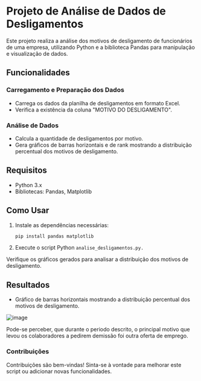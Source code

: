 # Projeto de Análise de Dados de Desligamentos

Este projeto realiza a análise dos motivos de desligamento de funcionários de uma empresa, utilizando Python e a biblioteca Pandas para manipulação e visualização de dados.

## Funcionalidades

### Carregamento e Preparação dos Dados

- Carrega os dados da planilha de desligamentos em formato Excel.
- Verifica a existência da coluna "MOTIVO DO DESLIGAMENTO".

### Análise de Dados

- Calcula a quantidade de desligamentos por motivo.
- Gera gráficos de barras horizontais e de rank mostrando a distribuição percentual dos motivos de desligamento.

## Requisitos

- Python 3.x
- Bibliotecas: Pandas, Matplotlib

## Como Usar

1. Instale as dependências necessárias:
   ```bash
   pip install pandas matplotlib

2. Execute o script Python `analise_desligamentos.py.`

Verifique os gráficos gerados para analisar a distribuição dos motivos de desligamento.

## Resultados
- Gráfico de barras horizontais mostrando a distribuição percentual dos motivos de desligamento.

![image](https://github.com/user-attachments/assets/4fb7c238-b7d3-4597-9d34-2c1be5b67e14)

Pode-se perceber, que durante o periodo descrito, o principal motivo que levou os colaboradores a pedirem demissão foi outra oferta de emprego. 


### Contribuições
Contribuições são bem-vindas! Sinta-se à vontade para melhorar este script ou adicionar novas funcionalidades.
